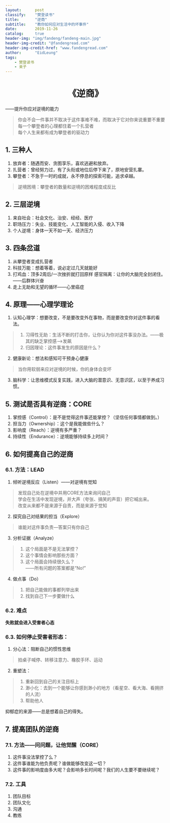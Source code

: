 ```yaml
---
layout:      post
classify:    "樊登读书"
title:       "逆商"
subtitle:    "教你如何应对生活中的坏事件"
date:        2019-11-26
catalog:     true
header-img: "img/fandeng/fandeng-main.jpg"
header-img-credit: "@fandengread.com"
header-img-credit-href: "www.fandengread.com"
author:      "EidLeung"
tags:
    - 樊登读书
    - 亲子
---
```


<center><h1>《逆商》</h1></center>
——提升你应对逆境的能力

> 你会不会一件事并不取决于这件事难不难，而取决于它对你来说重要不重要  
> 每一个攀登者的心理都住着一个扎营者  
> 每个人生来都有成为攀登者的驱动力

## 1. 三种人
1. 放弃者：随遇而安、贪图享乐，喜欢逃避和放弃。
2. 扎营者：曾经努力过，有了头衔或地位后停下来了，原地安营扎寨。
3. 攀登者：不急于一时的成就，永不停息的探索可能，追求卓越。
> 逆境困境：攀登者的数量和逆境的困难程度成反比

## 2. 三层逆境
1. 来自社会：社会文化、治安、经经、医疗
2. 职场压力：失业、技能变化、人工智能的入侵、收入下降
3. 个人逆境：身体一天不如一天、经济压力

## 3. 四条岔道
1. 从攀登者变成扎营者
2. 科技万能：想着等着，说必定过几天就能好
3. 打鸡血：顶多2周后/一次挫折就打回原样
感官隔离：让你的大脑完全封闭住。——后群体兴奋
4. 走上无助和无望的循环——心里癌症

## 4. 原理——心理学理论
1. 认知心理学：想要改变，不是要改变外在事物，而是要改变你对这件事的看法。
> 1. 习得性无助：生活不断的打击你，让你认为你对这件事没办法。——极其的缺乏掌控感——>发飙
> 2. 归因理论：这件事发生的原因是什么？

2. 健康新论：想法和感知可干预身心健康
> 当你用软弱来应对逆境的时候，你的身体会变坏

3. 脑科学：让思维模式反复实践，进入大脑的潜意识、无意识区，以至于养成习惯。

## 5. 测试是否具有逆商：CORE
1. 掌控感（Control）：是不是觉得这件事还能掌控？（坚信任何事情都做到。）
2. 担当力（Ownership）：这个是我能做些什么？
3. 影响度（Reach）：逆境有多严重？
4. 持续性（Endurance）：逆境能够持续多上时间？

## 6. 如何提高自己的逆商
### 6.1. 方法：LEAD
1. 倾听逆境反应（Listen）——对逆境有觉知
> 发现自己处在逆境中并用CORE方法来询问自己  
> 学会在生活中发现逆境，并大声（夸张、搞笑的声音）把它喊出来。  
> 改变从来都不是来源于自责，而是来源于觉知

2. 探究自己对结果的担当（Explore）
> 谁能对这件事负责—答案只有你自己

3. 分析证据（Analyze）
> 1. 这个局面是不是无法掌控？
> 2. 这个事情会影响那些方面？
> 3. 这个局面会持续很久么？  
> ——所有问题的答案都是“No!”

4. 做点事（Do）
> 1. 把自己能做的事都列举出来
> 2. 找到自己下一步要做什么

### 6.2. 难点
**失败就会进入受害者心态**
### 6.3. 如何停止受害者形态：
1. 分心法：阻断自己的惯性思维
> 拍桌子喊停、转移注意力、橡胶手环、运动

2. 重塑法：
> 1. 重新回到自己的关注目标上
> 2. 渺小化：去到一个能够让你感到渺小的地方（看星空、看大海、看拥挤的人流）
> 3. 帮助他人

抑郁症的来源——总是想着自己的得失。

## 7. 提高团队的逆商
### 7.1. 方法——问问题，让他觉醒（CORE）
1. 这件事没法掌控了么？
2. 这件事谁能为他负责呢？谁做能够改变这一切？
3. 这件事的影响度由多大呢？会影响多长时间呢？我们的人生要不要继续呢？

### 7.2. 工具
1. 团队目标
2. 团队文化
3. 沟通
4. 教练